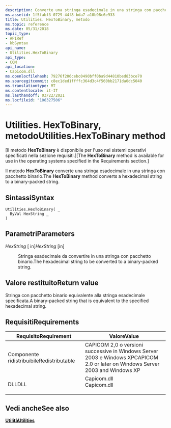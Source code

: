 ```yaml
---
description: Converte una stringa esadecimale in una stringa con pacchetto binario.
ms.assetid: 1f5fabf3-0729-44f8-bda7-a10b98c6e933
title: Utilities. HexToBinary, metodo
ms.topic: reference
ms.date: 05/31/2018
topic_type:
- APIRef
- kbSyntax
api_name:
- Utilities.HexToBinary
api_type:
- COM
api_location:
- Capicom.dll
ms.openlocfilehash: 79276f206cebc0490bff0ba9d44810bed83bce70
ms.sourcegitcommit: c8ec1ded1ffffc364d3c4f560bb2171da0dc5040
ms.translationtype: MT
ms.contentlocale: it-IT
ms.lasthandoff: 03/22/2021
ms.locfileid: "106327506"
---
```

# <a name="utilitieshextobinary-method"></a><span data-ttu-id="30d88-103">Utilities. HexToBinary, metodo</span><span class="sxs-lookup"><span data-stu-id="30d88-103">Utilities.HexToBinary method</span></span>

<span data-ttu-id="30d88-104">\[Il metodo **HexToBinary** è disponibile per l'uso nei sistemi operativi specificati nella sezione requisiti.\]</span><span class="sxs-lookup"><span data-stu-id="30d88-104">\[The **HexToBinary** method is available for use in the operating systems specified in the Requirements section.\]</span></span>

<span data-ttu-id="30d88-105">Il metodo **HexToBinary** converte una stringa esadecimale in una stringa con pacchetto binario.</span><span class="sxs-lookup"><span data-stu-id="30d88-105">The **HexToBinary** method converts a hexadecimal string to a binary-packed string.</span></span>

## <a name="syntax"></a><span data-ttu-id="30d88-106">Sintassi</span><span class="sxs-lookup"><span data-stu-id="30d88-106">Syntax</span></span>


```VB
Utilities.HexToBinary( _
  ByVal HexString _
)
```



## <a name="parameters"></a><span data-ttu-id="30d88-107">Parametri</span><span class="sxs-lookup"><span data-stu-id="30d88-107">Parameters</span></span>

<dl> <dt>

<span data-ttu-id="30d88-108">*HexString* \[ in\]</span><span class="sxs-lookup"><span data-stu-id="30d88-108">*HexString* \[in\]</span></span>
</dt> <dd>

<span data-ttu-id="30d88-109">Stringa esadecimale da convertire in una stringa con pacchetto binario.</span><span class="sxs-lookup"><span data-stu-id="30d88-109">The hexadecimal string to be converted to a binary-packed string.</span></span>

</dd> </dl>

## <a name="return-value"></a><span data-ttu-id="30d88-110">Valore restituito</span><span class="sxs-lookup"><span data-stu-id="30d88-110">Return value</span></span>

<span data-ttu-id="30d88-111">Stringa con pacchetto binario equivalente alla stringa esadecimale specificata.</span><span class="sxs-lookup"><span data-stu-id="30d88-111">A binary-packed string that is equivalent to the specified hexadecimal string.</span></span>

## <a name="requirements"></a><span data-ttu-id="30d88-112">Requisiti</span><span class="sxs-lookup"><span data-stu-id="30d88-112">Requirements</span></span>



| <span data-ttu-id="30d88-113">Requisito</span><span class="sxs-lookup"><span data-stu-id="30d88-113">Requirement</span></span> | <span data-ttu-id="30d88-114">Valore</span><span class="sxs-lookup"><span data-stu-id="30d88-114">Value</span></span> |
|----------------------------|----------------------------------------------------------------------------------------|
| <span data-ttu-id="30d88-115">Componente ridistribuibile</span><span class="sxs-lookup"><span data-stu-id="30d88-115">Redistributable</span></span><br/> | <span data-ttu-id="30d88-116">CAPICOM 2,0 o versioni successive in Windows Server 2003 e Windows XP</span><span class="sxs-lookup"><span data-stu-id="30d88-116">CAPICOM 2.0 or later on Windows Server 2003 and Windows XP</span></span><br/>                  |
| <span data-ttu-id="30d88-117">DLL</span><span class="sxs-lookup"><span data-stu-id="30d88-117">DLL</span></span><br/>             | <dl> <span data-ttu-id="30d88-118"><dt>Capicom.dll</dt></span><span class="sxs-lookup"><span data-stu-id="30d88-118"><dt>Capicom.dll</dt></span></span> </dl> |



## <a name="see-also"></a><span data-ttu-id="30d88-119">Vedi anche</span><span class="sxs-lookup"><span data-stu-id="30d88-119">See also</span></span>

<dl> <dt>

[<span data-ttu-id="30d88-120">**Utilità**</span><span class="sxs-lookup"><span data-stu-id="30d88-120">**Utilities**</span></span>](utilities.md)
</dt> </dl>

 

 




